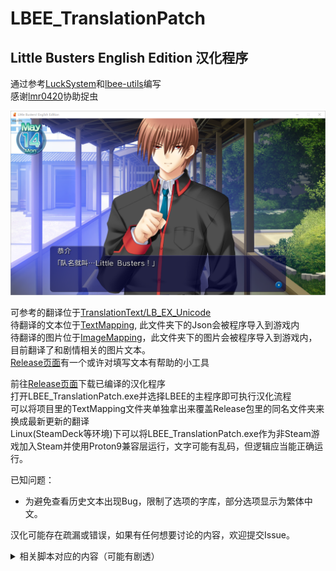 # LBEE_TranslationPatch  
## Little Busters English Edition 汉化程序

通过参考[LuckSystem](https://github.com/wetor/LuckSystem)和[lbee-utils](https://github.com/G2-Games/lbee-utils)编写  
感谢[lmr0420](https://github.com/lmr0420)协助捉虫  

![Preview](Preview/LBEE.jpg)  

可参考的翻译位于[TranslationText/LB_EX_Unicode](TranslationText/LB_EX_Unicode)  
待翻译的文本位于[TextMapping](TextMapping), 此文件夹下的Json会被程序导入到游戏内  
待翻译的图片位于[ImageMapping](ImageMapping)，此文件夹下的图片会被程序导入到游戏内，目前翻译了和剧情相关的图片文本。  
[Release页面](https://github.com/Jack-Myth/LBEE_TranslationPatch/releases)有一个或许对填写文本有帮助的小工具  

前往[Release页面](https://github.com/Jack-Myth/LBEE_TranslationPatch/releases)下载已编译的汉化程序  
打开LBEE_TranslationPatch.exe并选择LBEE的主程序即可执行汉化流程  
可以将项目里的TextMapping文件夹单独拿出来覆盖Release包里的同名文件夹来换成最新更新的翻译  
Linux(SteamDeck等环境)下可以将LBEE_TranslationPatch.exe作为非Steam游戏加入Steam并使用Proton9兼容层运行，文字可能有乱码，但逻辑应当能正确运行。

已知问题：  
- 为避免查看历史文本出现Bug，限制了选项的字库，部分选项显示为繁体中文。  

汉化可能存在疏漏或错误，如果有任何想要讨论的内容，欢迎提交Issue。

<details>
<summary>相关脚本对应的内容（可能有剧透）</summary>  

|脚本文件|内容|
|-------|----|
|_KEYWORD|BusterPedia关键字的解释
|_SAYAVOICE|应该是沙耶线小游戏的字幕
|_VARSTR|各种战斗文本，场景文本，角色等
|SEEN0513—SEEN0528|共通线
|SEEN1000—SEEN1004|小毬线
|SEEN1200—SEEN1203|佐佐美线
|SEEN2000—SEEN2004|铃线
|SEEN2005|恭介的一问一答
|SEEN2100|习得各种球时的对话
|SEEN2500|和真人玩的对话
|SEEN2513—SEEN2523|Refrain
|SEEN2600|踢罐子游戏
|SEEN2601|人偶剧演出
|SEEN2602|Refrain BadEnd
|SEEN2603|Refrain TrueEnd
|SEEN2800—SEEN2808|沙耶线（理树视角）
|SEEN2809|沙耶线（迷宫对话）
|SEEN2810—SEEN2888|沙耶线（沙耶视角）
|SEEN3000—SEEN3524|叶留佳线
|SEEN3600—SEEN3800|佳奈多线
|SEEN3900|叶留佳线 BadEnd
|SEEN4000—SEEN4103|库特线
|SEEN4444|（不清楚，某个总结剧情？）
|SEEN5000—SEEN5006|来谷线
|SEEN5522|练习时女生们的对话
|SEEN6000—SEEN6003|美鱼线
|SEEN6010|短歌比赛
|SEEN6100|科学部给美鱼配发新武器
|SEEN6101—SEEN6102|假面·齐藤对话
|SEEN6518|讨伐迷之生物
|SEEN8030|棒球比赛
|SEEN8110|棒球比赛选项
|SEEN8220|棒球比赛通知
|SEEN8250|（一句奇怪的话，不知道是什么）
|SEEN8580—SEEN8620|部分战斗提示
|SEEN8731—SEEN8737|战斗排位赛相关文本
|SEEN8750—SEEN9700|剧情战斗

上表中过滤了未解析出可翻译文本的脚本。  
</details>
